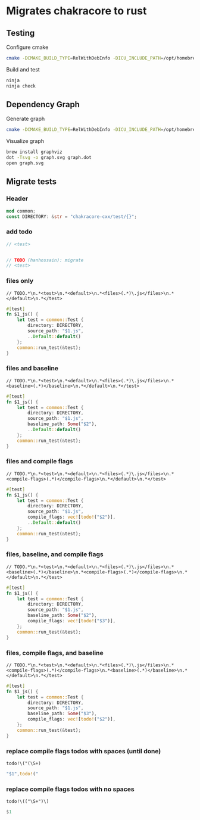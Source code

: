 # Migrates chakracore to rust

## Testing
Configure cmake
```sh
cmake -DCMAKE_BUILD_TYPE=RelWithDebInfo -DICU_INCLUDE_PATH=/opt/homebrew/opt/icu4c@74/include -DDISABLE_JIT=ON -GNinja -DCMAKE_CXX_COMPILER=clang++ -DCMAKE_C_COMPILER=clang ..
```

Build and test
```sh
ninja
ninja check
```

## Dependency Graph
Generate graph
```sh
cmake -DCMAKE_BUILD_TYPE=RelWithDebInfo -DICU_INCLUDE_PATH=/opt/homebrew/opt/icu4c@74/include -DDISABLE_JIT=ON -GNinja -DCMAKE_CXX_COMPILER=clang++ -DCMAKE_C_COMPILER=clang --graphviz=graph.dot ..
```

Visualize graph
```sh
brew install graphviz
dot -Tsvg -o graph.svg graph.dot
open graph.svg
```

## Migrate tests
### Header
```rust
mod common;
const DIRECTORY: &str = "chakracore-cxx/test/{}";
```

### add todo
```rust
// <test>
```

```rust

// TODO (hanhossain): migrate
// <test>
```

### files only
```re
// TODO.*\n.*<test>\n.*<default>\n.*<files>(.*)\.js</files>\n.*</default>\n.*</test>
```

```rust
#[test]
fn $1_js() {
    let test = common::Test {
        directory: DIRECTORY,
        source_path: "$1.js",
        ..Default::default()
    };
    common::run_test(&test);
}
```

### files and baseline
```re
// TODO.*\n.*<test>\n.*<default>\n.*<files>(.*)\.js</files>\n.*<baseline>(.*)</baseline>\n.*</default>\n.*</test>
```

```rust
#[test]
fn $1_js() {
    let test = common::Test {
        directory: DIRECTORY,
        source_path: "$1.js",
        baseline_path: Some("$2"),
        ..Default::default()
    };
    common::run_test(&test);
}
```

### files and compile flags
```re
// TODO.*\n.*<test>\n.*<default>\n.*<files>(.*)\.js</files>\n.*<compile-flags>(.*)</compile-flags>\n.*</default>\n.*</test>
```

```rust
#[test]
fn $1_js() {
    let test = common::Test {
        directory: DIRECTORY,
        source_path: "$1.js",
        compile_flags: vec![todo!("$2")],
        ..Default::default()
    };
    common::run_test(&test);
}
```

### files, baseline, and compile flags
```re
// TODO.*\n.*<test>\n.*<default>\n.*<files>(.*)\.js</files>\n.*<baseline>(.*)</baseline>\n.*<compile-flags>(.*)</compile-flags>\n.*</default>\n.*</test>
```

```rust
#[test]
fn $1_js() {
    let test = common::Test {
        directory: DIRECTORY,
        source_path: "$1.js",
        baseline_path: Some("$2"),
        compile_flags: vec![todo!("$3")],
    };
    common::run_test(&test);
}
```

### files, compile flags, and baseline
```re
// TODO.*\n.*<test>\n.*<default>\n.*<files>(.*)\.js</files>\n.*<compile-flags>(.*)</compile-flags>\n.*<baseline>(.*)</baseline>\n.*</default>\n.*</test>
```

```rust
#[test]
fn $1_js() {
    let test = common::Test {
        directory: DIRECTORY,
        source_path: "$1.js",
        baseline_path: Some("$3"),
        compile_flags: vec![todo!("$2")],
    };
    common::run_test(&test);
}
```

### replace compile flags todos with spaces (until done)
```re
todo!\("(\S+) 
```

```rust
"$1",todo!("
```

### replace compile flags todos with no spaces
```re
todo!\(("\S+")\)
```

```rust
$1
```
